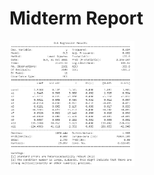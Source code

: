 # Midterm Report

<a href="url"><img src="https://github.com/s0ap/orie5741-project/blob/master/datasets/figures/OLS.png" align="left" height="200" width="200" ></a>

